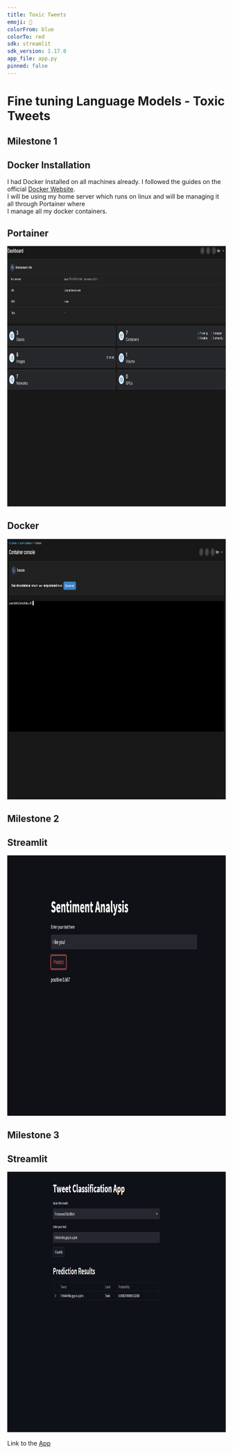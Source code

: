 ```yaml
---
title: Toxic Tweets
emoji: 🐍
colorFrom: blue
colorTo: red
sdk: streamlit
sdk_version: 1.17.0
app_file: app.py
pinned: false
---
```


# Fine tuning Language Models - Toxic Tweets

## Milestone 1

## Docker Installation

I had Docker Installed on all machines already. I followed the guides on the official [Docker Website](https://docs.docker.com/engine/install/ubuntu/).\
I will be using my home server which runs on linux and will be managing it all through Portainer where\
I manage all my docker containers.

## Portainer

<img src="./public/Portainer.png" alt="Portainer Dashboard"  height="600" title="Portainer">

## Docker

<img src="./public/ContainerConsole.png" alt="Container Console"  height="600" title="Console">

## Milestone 2

## Streamlit

<img src="./public/App.png" alt="Streamlit"  height="600" title="Streamlit">

## Milestone 3

## Streamlit

<img src="./public/Milestone3.png" alt="App"  height="600" title="Finetuned Model">

Link to the [App](https://huggingface.co/spaces/timo1227/Toxic-Tweets)
